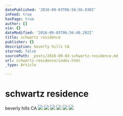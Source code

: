 ```yaml
---
datePublished: '2016-09-03T06:56:56.038Z'
inFeed: true
hasPage: true
author: []
via: {}
dateModified: '2016-09-03T06:56:40.202Z'
title: schwartz residence
publisher: {}
description: beverly hills CA
starred: false
sourcePath: _posts/2016-09-03-schwartz-residence.md
url: schwartz-residence/index.html
_type: Article

---
```

# schwartz residence

beverly hills CA
![](https://imgflo.herokuapp.com/graph/2b2431f8e7ba7b0/3d4a30e1720234e15d69505f19ff74e7/croprotate.jpg?cropheight=1636&cropwidth=2400&degrees=0&input=https%3A%2F%2Fthe-grid-user-content.s3-us-west-2.amazonaws.com%2Fa6812f7e-ceae-4b19-9bb0-a09b0bb4afe5.jpg&x=0&y=0)
![](https://the-grid-user-content.s3-us-west-2.amazonaws.com/261002a3-4faa-40ed-9096-881e9b48cb1b.jpg)
![](https://the-grid-user-content.s3-us-west-2.amazonaws.com/db56da2a-ee19-4e0d-ba63-19051ce03be0.jpg)
![](https://the-grid-user-content.s3-us-west-2.amazonaws.com/4200727f-6748-4b73-a45a-072e706ba3b7.jpg)
![](https://the-grid-user-content.s3-us-west-2.amazonaws.com/5bd0869e-7bdb-4c3e-984d-0ce7f6672c29.jpg)
![](https://the-grid-user-content.s3-us-west-2.amazonaws.com/0d8275ce-4ee7-43c1-a6d5-2fa8132bdd85.jpg)